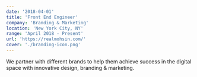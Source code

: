 ```yaml
---
date: '2018-04-01'
title: 'Front End Engineer'
company: 'Branding & Marketing'
location: 'New York City, NY'
range: 'April 2018 - Present'
url: 'https://realmohsin.com/'
cover: './branding-icon.png'
---
```


We partner with different brands to help them achieve success in the digital space with innovative design, branding & marketing.
